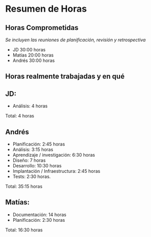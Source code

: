 # Resumen de Horas

## Horas Comprometidas

_Se incluyen las reuniones de planificación, revisión y retrospectiva_

* JD  30:00 horas
* Matías 20:00 horas
* Andrés 30:00 horas

## Horas realmente trabajadas y en qué



## JD:

* Análisis: 4 horas

Total: 4 horas

## Andrés 

* Planificación: 2:45 horas
* Análisis: 3:15 horas
* Aprendizaje / investigación: 6:30 horas
* Diseño: 7 horas
* Desarrollo:  10:30 horas
* Implantación / Infraestructura:  2:45 horas
* Tests:    2:30 horas.

Total: 35:15 horas

## Matías:

* Documentación: 14 horas
* Planificación: 2:30 horas


Total: 16:30 horas

